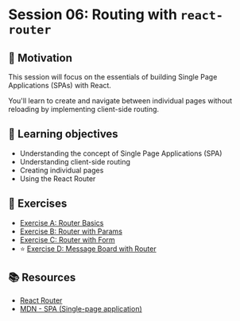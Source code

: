 # Session 06: Routing with `react-router`

## 💪 Motivation

This session will focus on the essentials of building Single Page Applications (SPAs) with React.

You'll learn to create and navigate between individual pages without reloading by implementing client-side routing.

## 🎯 Learning objectives

- Understanding the concept of Single Page Applications (SPA)
- Understanding client-side routing
- Creating individual pages
- Using the React Router

## 🚀 Exercises

- [Exercise A: Router Basics](exercises/exercise-a-router-basics/readme.md)
- [Exercise B: Router with Params](exercises/exercise-b-router-with-params/readme.md)
- [Exercise C: Router with Form](exercises/exercise-c-router-with-form/readme.md)
- ⭐️ [Exercise D: Message Board with Router](exercises/exercise-d-message-board-with-router/readme.md)

## 📚 Resources

- [React Router](https://reactrouter.com/en/main)
- [MDN - SPA (Single-page application)](https://developer.mozilla.org/en-US/docs/Glossary/SPA)

